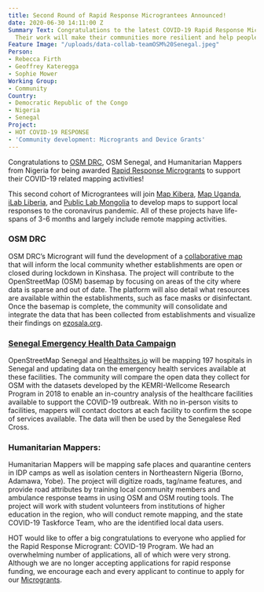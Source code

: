 ```yaml
---
title: Second Round of Rapid Response Micrograntees Announced!
date: 2020-06-30 14:11:00 Z
Summary Text: Congratulations to the latest COVID-19 Rapid Response Micrograntees!
  Their work will make their communities more resilient and help people stay safe.
Feature Image: "/uploads/data-collab-teamOSM%20Senegal.jpeg"
Person:
- Rebecca Firth
- Geoffrey Kateregga
- Sophie Mower
Working Group:
- Community
Country:
- Democratic Republic of the Congo
- Nigeria
- Senegal
Project:
- HOT COVID-19 RESPONSE
- 'Community development: Microgrants and Device Grants'
---
```


Congratulations to [OSM DRC](http://openstreetmap.cd), OSM Senegal, and Humanitarian Mappers from Nigeria for being awarded [Rapid Response Microgrants](https://www.hotosm.org/community/community-grants/) to support their COVID-19 related mapping activities! 

This second cohort of Micrograntees will join [Map Kibera](http://www.mapkibera.org), [Map Uganda](http://mapuganda.org/), [iLab Liberia](https://www.ilabliberia.org/), and [Public Lab Mongolia](http://publiclabmongolia.org/) to develop maps to support local responses to the coronavirus pandemic. All of these projects have life-spans of 3-6 months and largely include remote mapping activities. 

### OSM DRC

OSM DRC’s Microgrant will fund the development of a [collaborative map](ezosala.org) that will inform the local community whether establishments are open or closed during lockdown in Kinshasa. The project will contribute to the OpenStreetMap (OSM) basemap by focusing on areas of the city where data is sparse and out of date. The platform will also detail what resources are available within the establishments, such as face masks or disinfectant. Once the basemap is complete, the community will consolidate and integrate the data that has been collected from establishments and visualize their findings on [ezosala.org](https://www.ezosala.org). 

### [Senegal Emergency Health Data Campaign](https://github.com/healthsites/healthsites/wiki/Senegal--Emergency-health-data-campaign)

OpenStreetMap Senegal and [Healthsites.io](https://healthsites.io/) will be mapping 197 hospitals in Senegal and updating data on the emergency health services available at these facilities. The community will compare the open data they collect for OSM with the datasets developed by the KEMRI-Wellcome Research Program in 2018 to enable an in-country analysis of the healthcare facilities available to support the COVID-19 outbreak. With no in-person visits to facilities, mappers will contact doctors at each facility to confirm the scope of services available. The data will then be used by the Senegalese Red Cross.


### Humanitarian Mappers: 

Humanitarian Mappers will be mapping safe places and quarantine centers in IDP camps as well as isolation centers in Northeastern Nigeria (Borno, Adamawa, Yobe). The project will digitize roads, tag/name features, and provide road attributes by training local community members and ambulance response teams in using OSM and OSM routing tools. The project will work with student volunteers from institutions of higher education in the region, who will conduct remote mapping, and the state COVID-19 Taskforce Team, who are the identified local data users. 

HOT would like to offer a big congratulations to everyone who applied for the Rapid Response Microgrant: COVID-19 Program. We had an overwhelming number of applications, all of which were very strong. Although we are no longer accepting applications for rapid response funding, we encourage each and every applicant to continue to apply for our [Microgrants](https://www.hotosm.org/projects/microgrants_and_community_development).
